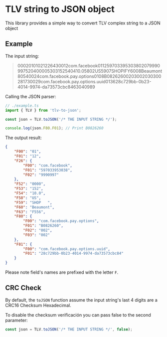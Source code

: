 # TLV string to JSON object

This library provides a simple way to convert TLV complex string to a JSON object

## Example

The input string:
> 00020101021226430012com.facebook011259703395303802079990997520400005303152540410.05802US5907SHOPIFY6008Beaumont80540024com.facebook.pay.options0108B08262600203002030300281730029com.facebook.pay.options.uuid013628c729bb-0b23-4014-9974-da73573cbc8463040989

Calling the JSON parser:
```typescript
// ./example.ts
import { TLV } from 'tlv-to-json';

const json = TLV.toJSON('/* THE INPUT STRING */');

console.log(json.F80.F01); // Print B0826260
```

The output result:
```json
{
    "F00": "01",
    "F01": "12",
    "F26": {
        "F00": "com.facebook",
        "F01": "597033953038",
        "F02": "9990997"
    },
    "F52": "0000",
    "F53": "152",
    "F54": "10.0",
    "F58": "US",
    "F59": "SHOP   ",
    "F60": "Beaumont",
    "F63": "F556",
    "F80": {
        "F00": "com.facebook.pay.options",
        "F01": "B0826260",
        "F02": "002",
        "F03": "002"
    },
    "F81": {
        "F00": "com.facebook.pay.options.uuid",
        "F01": "28c729bb-0b23-4014-9974-da73573cbc84"
    }
}
```

Please note field's names are prefixed with the letter `F`.

## CRC Check

By default, the `toJSON` function assume the input string's last 4 digits are a CRC16 Checksum Hexadecimal.

To disable the checksum verificación you can pass false to the second parameter:
```typescript
const json = TLV.toJSON('/* THE INPUT STRING */', false);
```

